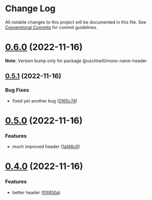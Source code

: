 # Change Log

All notable changes to this project will be documented in this file.
See [Conventional Commits](https://conventionalcommits.org) for commit guidelines.

# [0.6.0](https://github.com/uschtwill/mono-NAIVE/compare/v0.5.1...v0.6.0) (2022-11-16)

**Note:** Version bump only for package @uschtwill/mono-naive-header





## [0.5.1](https://github.com/uschtwill/mono-NAIVE/compare/v0.5.0...v0.5.1) (2022-11-16)


### Bug Fixes

* fixed yet another bug ([0165c74](https://github.com/uschtwill/mono-NAIVE/commit/0165c7406776806777550f2563a5cae0b9cb61f4))





# [0.5.0](https://github.com/uschtwill/mono-NAIVE/compare/v0.4.0...v0.5.0) (2022-11-16)


### Features

* much improved header ([1af46c0](https://github.com/uschtwill/mono-NAIVE/commit/1af46c0761aadbe0acbffcf4821c7a07764a7e1e))





# [0.4.0](https://github.com/uschtwill/mono-NAIVE/compare/v0.3.2...v0.4.0) (2022-11-16)


### Features

* better header ([f0f450a](https://github.com/uschtwill/mono-NAIVE/commit/f0f450a38e18964cbbeb9d1cfa8d420be3a91be6))
